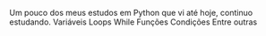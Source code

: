 Um pouco dos meus estudos em Python que vi até hoje, continuo estudando.
Variáveis
Loops
While
Funções
Condições
Entre outras
